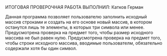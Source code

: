 ИТОГОВАЯ ПРОВЕРОЧНАЯ РАБОТА
ВЫПОЛНИЛ: Катков Герман

Данная программа позволяет пользователю заполнить исходный массив строками и создать на его основе новый массив, в котором останутся лишь те элементы, в которых три символа или менее.
Предусмотрена проверка на предмет того, чтобы размер исходного массива не был равен нулю.
Предусмотрена проверка на предмет того, чтобы строки исходного массива, вводимые пользователм, обязательно содержали хотя бы один символ.